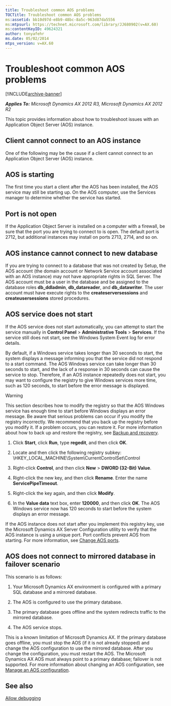 ```yaml
---
title: Troubleshoot common AOS problems
TOCTitle: Troubleshoot common AOS problems
ms:assetid: bb10d97d-e8b9-48bc-8a5c-963d87da5556
ms:mtpsurl: https://technet.microsoft.com/library/JJ680902(v=AX.60)
ms:contentKeyID: 49624321
author: tonyafehr
ms.date: 05/02/2014
mtps_version: v=AX.60
---
```


# Troubleshoot common AOS problems 


[!INCLUDE[archive-banner](includes/archive-banner.md)]


_**Applies To:** Microsoft Dynamics AX 2012 R3, Microsoft Dynamics AX 2012 R2_

This topic provides information about how to troubleshoot issues with an Application Object Server (AOS) instance.

## Client cannot connect to an AOS instance

One of the following may be the cause if a client cannot connect to an Application Object Server (AOS) instance.

## AOS is starting

The first time you start a client after the AOS has been installed, the AOS service may still be starting up. On the AOS computer, use the Services manager to determine whether the service has started.

## Port is not open

If the Application Object Server is installed on a computer with a firewall, be sure that the port you are trying to connect to is open. The default port is 2712, but additional instances may install on ports 2713, 2714, and so on.

## AOS instance cannot connect to new database

If you are trying to connect to a database that was not created by Setup, the AOS account (the domain account or Network Service account associated with an AOS instance) may not have appropriate rights in SQL Server. The AOS account must be a user in the database and be assigned to the database roles **db\_ddladmin**, **db\_datareader**, and **db\_datawriter**. The user account must have execute rights to the **createserversessions** and **createusersessions** stored procedures.

## AOS service does not start

If the AOS service does not start automatically, you can attempt to start the service manually in **Control Panel** \> **Administrative Tools** \> **Services**. If the service still does not start, see the Windows System Event log for error details.

By default, if a Windows service takes longer than 30 seconds to start, the system displays a message informing you that the service did not respond to a start command. The AOS Windows service can take longer than 30 seconds to start, and the lack of a response in 30 seconds can cause the service to stop. Therefore, if an AOS instance repeatedly does not start, you may want to configure the registry to give Windows services more time, such as 120 seconds, to start before the error message is displayed.


> [!WARNING]
> <P>This section describes how to modify the registry so that the AOS Windows service has enough time to start before Windows displays an error message. Be aware that serious problems can occur if you modify the registry incorrectly. We recommend that you back up the registry before you modify it. If a problem occurs, you can restore it. For more information about how to back up and restore the registry, see <A href="https://go.microsoft.com/fwlink/?linkid=214428">Backup and recovery</A>.</P>



1.  Click **Start**, click **Run**, type **regedit**, and then click **OK**.

2.  Locate and then click the following registry subkey: \\HKEY\_LOCAL\_MACHINE\\System\\CurrentControlSet\\Control

3.  Right-click **Control**, and then click **New** \> **DWORD (32-Bit) Value**.

4.  Right-click the new key, and then click **Rename**. Enter the name **ServicePipeTimeout**.

5.  Right-click the key again, and then click **Modify**.

6.  In the **Value data** text box, enter **120000**, and then click **OK**. The AOS Windows service now has 120 seconds to start before the system displays an error message.

If the AOS instance does not start after you implement this registry key, use the Microsoft Dynamics AX Server Configuration utility to verify that the AOS instance is using a unique port. Port conflicts prevent AOS from starting. For more information, see [Change AOS ports](change-aos-ports.md).

## AOS does not connect to mirrored database in failover scenario

This scenario is as follows:

1.  Your Microsoft Dynamics AX environment is configured with a primary SQL database and a mirrored database.

2.  The AOS is configured to use the primary database.

3.  The primary database goes offline and the system redirects traffic to the mirrored database.

4.  The AOS service stops.

This is a known limitation of Microsoft Dynamics AX. If the primary database goes offline, you must stop the AOS (if it is not already stopped) and change the AOS configuration to use the mirrored database. After you change the configuration, you must restart the AOS. The Microsoft Dynamics AX AOS must always point to a primary database; failover is not supported. For more information about changing an AOS configuration, see [Manage an AOS configuration](manage-an-aos-configuration.md).

## See also

[Allow debugging](allow-debugging.md)

  


